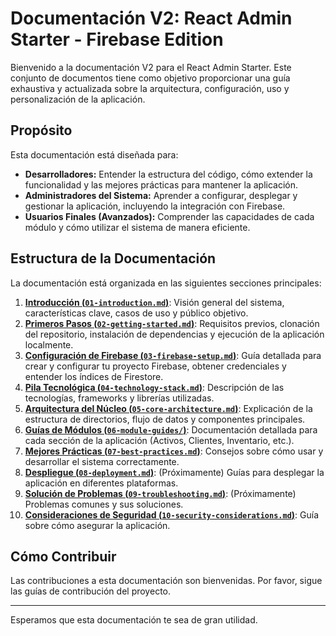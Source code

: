 # Documentación V2: React Admin Starter - Firebase Edition

Bienvenido a la documentación V2 para el React Admin Starter. Este conjunto de documentos tiene como objetivo proporcionar una guía exhaustiva y actualizada sobre la arquitectura, configuración, uso y personalización de la aplicación.

## Propósito

Esta documentación está diseñada para:

*   **Desarrolladores:** Entender la estructura del código, cómo extender la funcionalidad y las mejores prácticas para mantener la aplicación.
*   **Administradores del Sistema:** Aprender a configurar, desplegar y gestionar la aplicación, incluyendo la integración con Firebase.
*   **Usuarios Finales (Avanzados):** Comprender las capacidades de cada módulo y cómo utilizar el sistema de manera eficiente.

## Estructura de la Documentación

La documentación está organizada en las siguientes secciones principales:

1.  [**Introducción (`01-introduction.md`)**](./01-introduction.md): Visión general del sistema, características clave, casos de uso y público objetivo.
2.  [**Primeros Pasos (`02-getting-started.md`)**](./02-getting-started.md): Requisitos previos, clonación del repositorio, instalación de dependencias y ejecución de la aplicación localmente.
3.  [**Configuración de Firebase (`03-firebase-setup.md`)**](./03-firebase-setup.md): Guía detallada para crear y configurar tu proyecto Firebase, obtener credenciales y entender los índices de Firestore.
4.  [**Pila Tecnológica (`04-technology-stack.md`)**](./04-technology-stack.md): Descripción de las tecnologías, frameworks y librerías utilizadas.
5.  [**Arquitectura del Núcleo (`05-core-architecture.md`)**](./05-core-architecture.md): Explicación de la estructura de directorios, flujo de datos y componentes principales.
6.  [**Guías de Módulos (`06-module-guides/`)**](./06-module-guides/README.md): Documentación detallada para cada sección de la aplicación (Activos, Clientes, Inventario, etc.).
7.  [**Mejores Prácticas (`07-best-practices.md`)**](./07-best-practices.md): Consejos sobre cómo usar y desarrollar el sistema correctamente.
8.  [**Despliegue (`08-deployment.md`)**](./08-deployment.md): (Próximamente) Guías para desplegar la aplicación en diferentes plataformas.
9.  [**Solución de Problemas (`09-troubleshooting.md`)**](./09-troubleshooting.md): (Próximamente) Problemas comunes y sus soluciones.
10. [**Consideraciones de Seguridad (`10-security-considerations.md`)**](./10-security-considerations.md): Guía sobre cómo asegurar la aplicación.

## Cómo Contribuir

Las contribuciones a esta documentación son bienvenidas. Por favor, sigue las guías de contribución del proyecto.

---

Esperamos que esta documentación te sea de gran utilidad.
